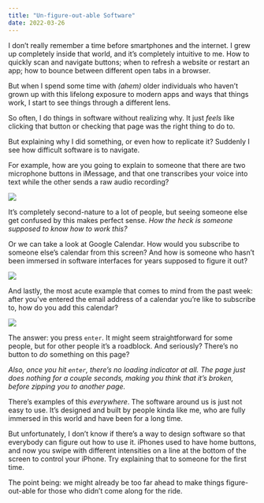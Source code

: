 ```yaml
---
title: "Un-figure-out-able Software"
date: 2022-03-26
---
```


I don’t really remember a time before smartphones and the internet. I grew up completely inside that world, and it’s completely intuitive to me. How to quickly scan and navigate buttons; when to refresh a website or restart an app; how to bounce between different open tabs in a browser.

But when I spend some time with _(ahem)_ older individuals who haven’t grown up with this lifelong exposure to modern apps and ways that things work, I start to see things through a different lens.

So often, I do things in software without realizing why. It just _feels_ like clicking that button or checking that page was the right thing to do to.

But explaining why I did something, or even how to replicate it? Suddenly I see how difficult software is to navigate.

For example, how are you going to explain to someone that there are two microphone buttons in iMessage, and that one transcribes your voice into text while the other sends a raw audio recording?

![](/posts/software-and-elders/IMG_B4429681E7F7-1-1.jpeg)

It’s completely second-nature to a lot of people, but seeing someone else get confused by this makes perfect sense. _How the heck is someone supposed to know how to work this?_

Or we can take a look at Google Calendar. How would you subscribe to someone else’s calendar from this screen? And how is someone who hasn’t been immersed in software interfaces for years supposed to figure it out?

![](/posts/software-and-elders/CleanShot-2022-03-26-at-21.06.15@2x.png)

And lastly, the most acute example that comes to mind from the past week: after you’ve entered the email address of a calendar you’re like to subscribe to, how do you add this calendar?

![](/posts/software-and-elders/CleanShot-2022-03-26-at-21.08.06@2x.png)

The answer: you press `enter`. It might seem straightforward for some people, but for other people it’s a roadblock. And seriously? There’s no button to _do_ something on this page?

_Also, once you hit `enter`, there’s no loading indicator at all. The page just does nothing for a couple seconds, making you think that it’s broken, before zipping you to another page._

There’s examples of this _everywhere_. The software around us is just not easy to use. It’s designed and built by people kinda like me, who are fully immersed in this world and have been for a long time.

But unfortunately, I don’t know if there’s a way to design software so that everybody can figure out how to use it. iPhones used to have home buttons, and now you swipe with different intensities on a line at the bottom of the screen to control your iPhone. Try explaining that to someone for the first time.

The point being: we might already be too far ahead to make things figure-out-able for those who didn’t come along for the ride.
